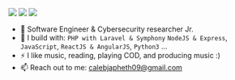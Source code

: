 [<img src="https://img.shields.io/badge/github-%2312100E.svg?&style=for-the-badge&logo=github&logoColor=white&color=black" />](https://github.com/calebjaph)
[<img src="https://img.shields.io/badge/instagram-%2312100E.svg?&style=for-the-badge&logo=instagram&color=405DE6" />](https://instagram.com/calebjaph) 
[<img src="https://img.shields.io/badge/linkedin-%230077B5.svg?&style=for-the-badge&logo=linkedin&logoColor=white" />](https://www.linkedin.com/in/calebjaph/)

- 🏢 Software Engineer & Cybersecurity researcher Jr.
- 🧰 I build with: `PHP with Laravel & Symphony` `NodeJS & Express`, `JavaScript`, `ReactJS & AngularJS`, `Python3` ...
- ⚡ I like music, reading, playing COD, and producing music :)
- 📫 Reach out to me: calebjapheth09@gmail.com
